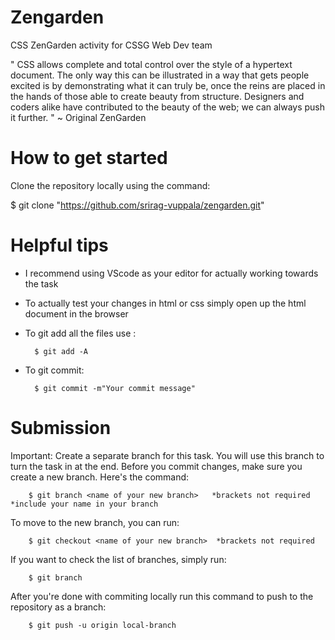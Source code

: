 # Zengarden
CSS ZenGarden activity for CSSG Web Dev team

" CSS allows complete and total control over the style of a hypertext document. The only way this can be illustrated in a way that gets people excited is by demonstrating what it can truly be, once the reins are placed in the hands of those able to create beauty from structure. Designers and coders alike have contributed to the beauty of the web; we can always push it further. " ~ Original ZenGarden 

# How to get started
Clone the repository locally using the command:

$ git clone "https://github.com/srirag-vuppala/zengarden.git"

# Helpful tips

- I recommend using VScode as your editor for actually working towards the task

- To actually test your changes in html or css simply open up the html document in the browser

- To git add all the files use :

        $ git add -A

- To git commit:

        $ git commit -m"Your commit message"

# Submission 

Important: Create a separate branch for this task. You will use this branch to turn the task in at the end. Before you commit changes, make sure you create a new branch. Here's the command:

        $ git branch <name of your new branch>   *brackets not required *include your name in your branch

To move to the new branch, you can run:

        $ git checkout <name of your new branch>  *brackets not required

If you want to check the list of branches, simply run:

        $ git branch

After you're done with commiting locally run this command to push to the repository as a branch:

        $ git push -u origin local-branch
